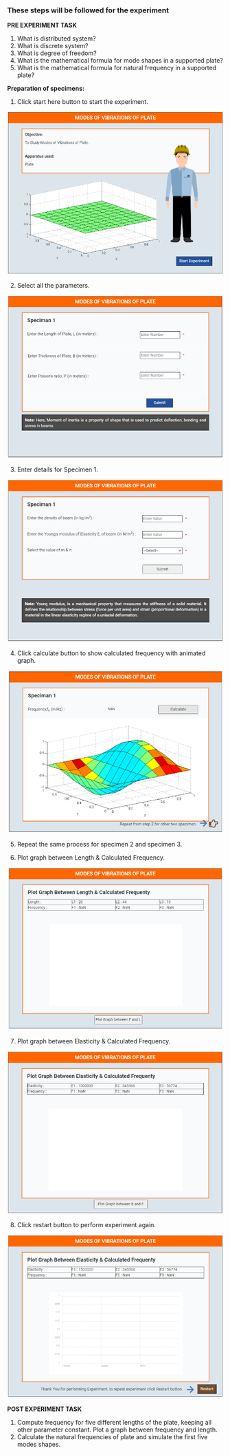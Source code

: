 ### These steps will be followed for the experiment
**PRE EXPERIMENT TASK**
<br>
1) What is distributed system?<br>
2) What is discrete system?<br>
3) What is degree of freedom?<br>
4) What is the mathematical formula for mode shapes in a supported
plate?<br>
5) What is the mathematical formula for natural frequency in a supported
plate?<br>

**Preparation of specimens:**

1. Click start here button to start the experiment.

<img src="images/pr1.png"/>

2. Select all the parameters.

<img src="images/pr2.png"/>

3. Enter details for Specimen 1.

<img src="images/pr3.png"/>

4. Click calculate button to show calculated frequency with animated graph.

<img src="images/pr4.png"/>

5. Repeat the same process for specimen 2 and specimen 3.
 
6. Plot graph between Length & Calculated Frequency.

<img src="images/pr5.png"/>

7. Plot graph between Elasticity & Calculated Frequency.

<img src="images/pr6.png"/>

8. Click restart button to perform experiment again.

<img src="images/pr7.png"/><br>



**POST EXPERIMENT TASK**
<br>
1) Compute frequency for five different lengths of the plate, keeping all
other parameter constant. Plot a graph between frequency and length.<br>
2) Calculate the natural frequencies of plate and simulate the first five
modes shapes.<br>
